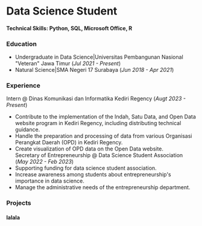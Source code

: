# Data Science Student

#### Technical Skills: Python, SQL, Microsoft Office, R

### Education
- Undergraduate in Data Science|Universitas Pembangunan Nasional "Veteran" Jawa Timur (_Jul 2021 - Present_)
- Natural Science|SMA Negeri 17 Surabaya (_Jun 2018 - Apr 2021_)

### Experience
Intern @ Dinas Komunikasi dan Informatika Kediri Regency (_Augt 2023 - Present_)
- Contribute to the implementation of the Indah, Satu Data, and Open Data website program in Kediri Regency, including distributing technical guidance.
- Handle the preparation and processing of data from various Organisasi Perangkat Daerah (OPD) in Kediri Regency.
- Create visualization of OPD data on the Open Data website.<br>
Secretary of Entrepreneurship @ Data Science Student Association (_May 2022 - Feb 2023_)
- Supporting funding for data science student association.
- Increase awareness among students about entrepreneurship's importance in data science.
- Manage the administrative needs of the entrepreneurship department.

### Projects
#### lalala
